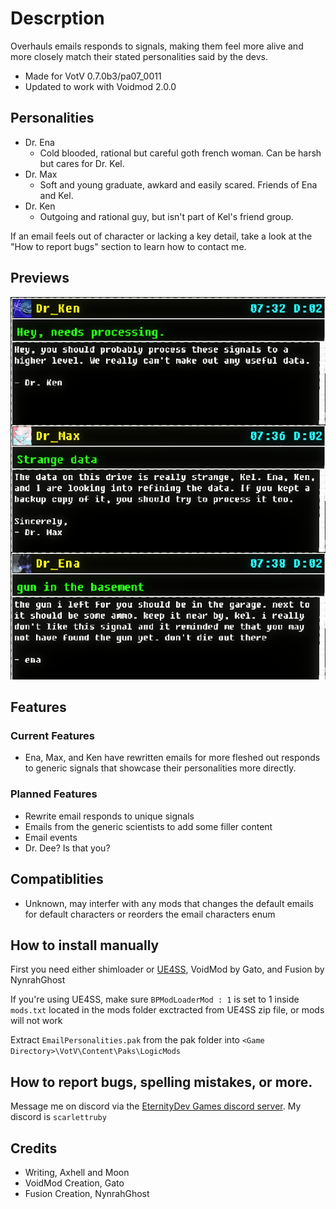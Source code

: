 # Descrption
Overhauls emails responds to signals, making them feel more alive and more closely match their stated personalities said by the devs.

- Made for VotV 0.7.0b3/pa07_0011
- Updated to work with Voidmod 2.0.0

## Personalities
- Dr. Ena
	- Cold blooded, rational but careful goth french woman. Can be harsh but cares for Dr. Kel.
- Dr. Max
	- Soft and young graduate, awkard and easily scared. Friends of Ena and Kel.
- Dr. Ken
	- Outgoing and rational guy, but isn't part of Kel's friend group.

If an email feels out of character or lacking a key detail, take a look at the "How to report bugs" section to learn how to contact me.

## Previews
![Preview](https://raw.githubusercontent.com/RubyTheQuester/Email-Personalities/main/Sources/example.png?raw=true)
## Features
### Current Features
- Ena, Max, and Ken have rewritten emails for more fleshed out responds to generic signals that showcase their personalities more directly.

### Planned Features
- Rewrite email responds to unique signals
- Emails from the generic scientists to add some filler content
- Email events
- Dr. Dee? Is that you?

## Compatiblities 
- Unknown, may interfer with any mods that changes the default emails for default characters or reorders the email characters enum

## How to install manually
First you need either shimloader or [UE4SS](https://github.com/UE4SS-RE/RE-UE4SS/releases/tag/v3.0.1), VoidMod by Gato, and Fusion by NynrahGhost

If you're using UE4SS, make sure ` BPModLoaderMod : 1 ` is set to 1 inside ` mods.txt ` located in the mods folder exctracted from UE4SS zip file, or mods will not work

Extract  ` EmailPersonalities.pak ` from the pak folder into ` <Game Directory>\VotV\Content\Paks\LogicMods `

## How to report bugs, spelling mistakes, or more.
Message me on discord via the [EternityDev Games discord server](https://discord.com/invite/WKBvqu4tjV). My discord is ` scarlettruby `

## Credits
- Writing, Axhell and Moon
- VoidMod Creation, Gato
- Fusion Creation, NynrahGhost